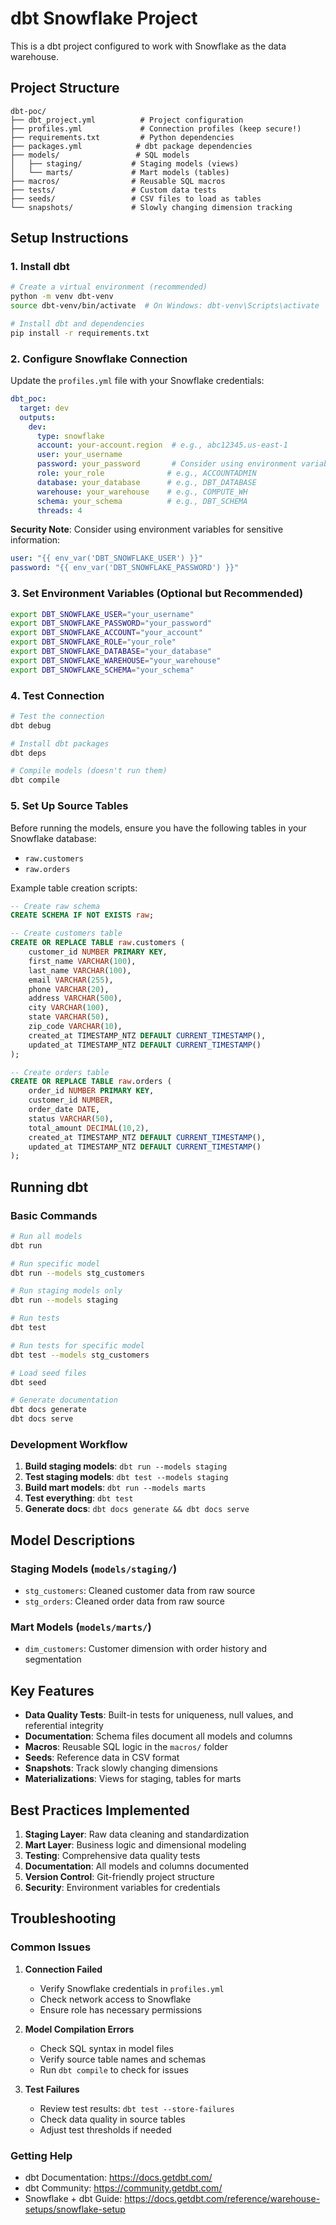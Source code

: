 # dbt Snowflake Project

This is a dbt project configured to work with Snowflake as the data warehouse.

## Project Structure

```
dbt-poc/
├── dbt_project.yml          # Project configuration
├── profiles.yml             # Connection profiles (keep secure!)
├── requirements.txt         # Python dependencies
├── packages.yml            # dbt package dependencies
├── models/                 # SQL models
│   ├── staging/           # Staging models (views)
│   └── marts/             # Mart models (tables)
├── macros/                # Reusable SQL macros
├── tests/                 # Custom data tests
├── seeds/                 # CSV files to load as tables
└── snapshots/             # Slowly changing dimension tracking
```

## Setup Instructions

### 1. Install dbt

```bash
# Create a virtual environment (recommended)
python -m venv dbt-venv
source dbt-venv/bin/activate  # On Windows: dbt-venv\Scripts\activate

# Install dbt and dependencies
pip install -r requirements.txt
```

### 2. Configure Snowflake Connection

Update the `profiles.yml` file with your Snowflake credentials:

```yaml
dbt_poc:
  target: dev
  outputs:
    dev:
      type: snowflake
      account: your-account.region  # e.g., abc12345.us-east-1
      user: your_username
      password: your_password       # Consider using environment variables
      role: your_role              # e.g., ACCOUNTADMIN
      database: your_database      # e.g., DBT_DATABASE
      warehouse: your_warehouse    # e.g., COMPUTE_WH
      schema: your_schema          # e.g., DBT_SCHEMA
      threads: 4
```

**Security Note**: Consider using environment variables for sensitive information:

```yaml
user: "{{ env_var('DBT_SNOWFLAKE_USER') }}"
password: "{{ env_var('DBT_SNOWFLAKE_PASSWORD') }}"
```

### 3. Set Environment Variables (Optional but Recommended)

```bash
export DBT_SNOWFLAKE_USER="your_username"
export DBT_SNOWFLAKE_PASSWORD="your_password"
export DBT_SNOWFLAKE_ACCOUNT="your_account"
export DBT_SNOWFLAKE_ROLE="your_role"
export DBT_SNOWFLAKE_DATABASE="your_database"
export DBT_SNOWFLAKE_WAREHOUSE="your_warehouse"
export DBT_SNOWFLAKE_SCHEMA="your_schema"
```

### 4. Test Connection

```bash
# Test the connection
dbt debug

# Install dbt packages
dbt deps

# Compile models (doesn't run them)
dbt compile
```

### 5. Set Up Source Tables

Before running the models, ensure you have the following tables in your Snowflake database:
- `raw.customers`
- `raw.orders`

Example table creation scripts:

```sql
-- Create raw schema
CREATE SCHEMA IF NOT EXISTS raw;

-- Create customers table
CREATE OR REPLACE TABLE raw.customers (
    customer_id NUMBER PRIMARY KEY,
    first_name VARCHAR(100),
    last_name VARCHAR(100),
    email VARCHAR(255),
    phone VARCHAR(20),
    address VARCHAR(500),
    city VARCHAR(100),
    state VARCHAR(50),
    zip_code VARCHAR(10),
    created_at TIMESTAMP_NTZ DEFAULT CURRENT_TIMESTAMP(),
    updated_at TIMESTAMP_NTZ DEFAULT CURRENT_TIMESTAMP()
);

-- Create orders table
CREATE OR REPLACE TABLE raw.orders (
    order_id NUMBER PRIMARY KEY,
    customer_id NUMBER,
    order_date DATE,
    status VARCHAR(50),
    total_amount DECIMAL(10,2),
    created_at TIMESTAMP_NTZ DEFAULT CURRENT_TIMESTAMP(),
    updated_at TIMESTAMP_NTZ DEFAULT CURRENT_TIMESTAMP()
);
```

## Running dbt

### Basic Commands

```bash
# Run all models
dbt run

# Run specific model
dbt run --models stg_customers

# Run staging models only
dbt run --models staging

# Run tests
dbt test

# Run tests for specific model
dbt test --models stg_customers

# Load seed files
dbt seed

# Generate documentation
dbt docs generate
dbt docs serve
```

### Development Workflow

1. **Build staging models**: `dbt run --models staging`
2. **Test staging models**: `dbt test --models staging`
3. **Build mart models**: `dbt run --models marts`
4. **Test everything**: `dbt test`
5. **Generate docs**: `dbt docs generate && dbt docs serve`

## Model Descriptions

### Staging Models (`models/staging/`)
- `stg_customers`: Cleaned customer data from raw source
- `stg_orders`: Cleaned order data from raw source

### Mart Models (`models/marts/`)
- `dim_customers`: Customer dimension with order history and segmentation

## Key Features

- **Data Quality Tests**: Built-in tests for uniqueness, null values, and referential integrity
- **Documentation**: Schema files document all models and columns
- **Macros**: Reusable SQL logic in the `macros/` folder
- **Seeds**: Reference data in CSV format
- **Snapshots**: Track slowly changing dimensions
- **Materializations**: Views for staging, tables for marts

## Best Practices Implemented

1. **Staging Layer**: Raw data cleaning and standardization
2. **Mart Layer**: Business logic and dimensional modeling
3. **Testing**: Comprehensive data quality tests
4. **Documentation**: All models and columns documented
5. **Version Control**: Git-friendly project structure
6. **Security**: Environment variables for credentials

## Troubleshooting

### Common Issues

1. **Connection Failed**
   - Verify Snowflake credentials in `profiles.yml`
   - Check network access to Snowflake
   - Ensure role has necessary permissions

2. **Model Compilation Errors**
   - Check SQL syntax in model files
   - Verify source table names and schemas
   - Run `dbt compile` to check for issues

3. **Test Failures**
   - Review test results: `dbt test --store-failures`
   - Check data quality in source tables
   - Adjust test thresholds if needed

### Getting Help

- dbt Documentation: https://docs.getdbt.com/
- dbt Community: https://community.getdbt.com/
- Snowflake + dbt Guide: https://docs.getdbt.com/reference/warehouse-setups/snowflake-setup
